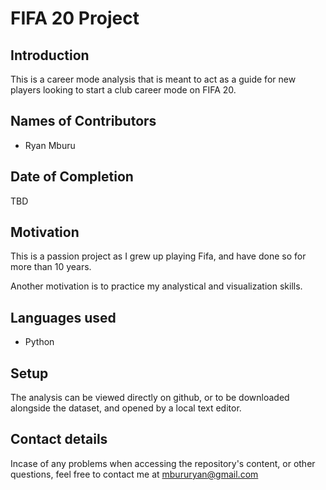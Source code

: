 # FIFA 20 Project

## Introduction

This is a career mode analysis that is meant to act as a guide for new players looking to start a club career mode on FIFA 20.

## Names of Contributors

- Ryan Mburu

## Date of Completion
TBD

## Motivation

This is a passion project as I grew up playing Fifa, and have done so for more than 10 years.

Another motivation is to practice my analystical and visualization skills.

## Languages used
- Python

## Setup
The analysis can be viewed directly on github, or to be downloaded alongside the dataset, and opened by a local text editor.

## Contact details
Incase of any problems when accessing the repository's content, or other questions, feel free to contact me at mbururyan@gmail.com

